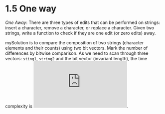 # 1.5 One way

*One Away*: There are three types of edits that can be performed on strings: insert a character, remove a character, or replace a character. Given two strings, write a function to check if they are one edit (or zero edits) away.

mySolution is to compare the composition of two strings (character elements and their counts) using two bit vectors. Mark the number of differences by bitwise comparison. As we need to scan through three vectors: `sting1`, `string2` and the bit vector (invariant length), the time complexity is ![O(s_1s_2)](https://latex.codecogs.com/gif.latex?O%28s_1s_2%29).
